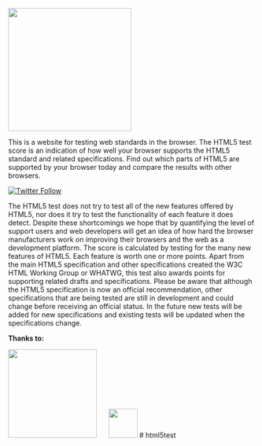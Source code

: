 <img src="https://html5te.st/assets/html5test.svg" width="250">

This is a website for testing web standards in the browser. The HTML5 test score is an indication 
of how well your browser supports the HTML5 standard and related specifications. Find out which 
parts of HTML5 are supported by your browser today and compare the results with other browsers.

[![Twitter Follow](https://img.shields.io/twitter/follow/html5test.svg?style=social)](https://twitter.com/html5test)

The HTML5 test does not try to test all of the new features offered by HTML5, nor does it try to 
test the functionality of each feature it does detect. Despite these shortcomings we hope that 
by quantifying the level of support users and web developers will get an idea of how hard the browser 
manufacturers work on improving their browsers and the web as a development platform.
The score is calculated by testing for the many new features of HTML5. Each feature is worth one or 
more points. Apart from the main HTML5 specification and other specifications created the W3C HTML 
Working Group or WHATWG, this test also awards points for supporting related drafts and specifications.
Please be aware that although the HTML5 specification is now an official recommendation, other 
specifications that are being tested are still in development and could change before receiving 
an official status. In the future new tests will be added for new specifications and existing 
tests will be updated when the specifications change.


**Thanks to:**  

<a href="https://www.browserstack.com"><img src="https://html5te.st/assets/browserstack.svg" width="180"></a> &nbsp;&nbsp;&nbsp;&nbsp;
<a href="https://www.cloudvps.nl"><img src="https://html5test.com/images/sponsors/cloudvps@2x.png" width="59"></a>
#   h t m l 5 t e s t  
 